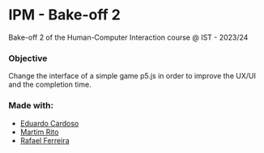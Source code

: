 # IPM - Bake-off 2
Bake-off 2 of the Human-Computer Interaction course @ IST - 2023/24

### Objective
Change the interface of a simple game p5.js in order to improve the UX/UI and the completion time.

### Made with:
- [Eduardo Cardoso](https://github.com/eduardopalricas33)
- [Martim Rito](https://github.com/Martim-Rito)
- [Rafael Ferreira]()
